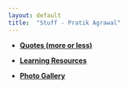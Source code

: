 ```yaml
---
layout: default
title:  "Stuff - Pratik Agrawal"
---
```


* **[Quotes (more or less)](motivation.html)** 

* __[Learning Resources](learn.html)__

* **[Photo Gallery](pics.html)**

